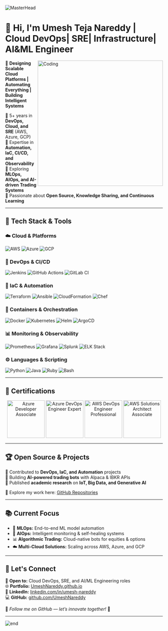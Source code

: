 ![MasterHead](https://cdn.dribbble.com/userupload/7725814/file/original-ad34e5a3d587a8a90b6586de67710225.gif)

# 👋 Hi, I'm Umesh Teja Nareddy | **Cloud DevOps| SRE| Infrastructure| AI&ML Engineer**  
<img align="right" alt="Coding" width="400" src="https://cdn.dribbble.com/userupload/7725640/file/original-a2b82ab8779ece4c49df3672f7753ccb.gif">

🚀 **Designing Scalable Cloud Platforms | Automating Everything | Building Intelligent Systems**  

🔹 5+ years in **DevOps, Cloud, and SRE** (AWS, Azure, GCP)  
🔹 Expertise in **Automation, IaC, CI/CD, and Observability**  
🔹 Exploring **MLOps, AIOps, and AI-driven Trading Systems**  
🔹 Passionate about **Open Source, Knowledge Sharing, and Continuous Learning**  

---

## 🔧 Tech Stack & Tools  

### ☁️ Cloud & Platforms  
![AWS](https://img.shields.io/badge/AWS-FF9900?style=for-the-badge&logo=amazonaws&logoColor=white)
![Azure](https://img.shields.io/badge/Azure-0072C6?style=for-the-badge&logo=microsoftazure&logoColor=white)
![GCP](https://img.shields.io/badge/GCP-4285F4?style=for-the-badge&logo=googlecloud&logoColor=white)

### 🔧 DevOps & CI/CD  
![Jenkins](https://img.shields.io/badge/Jenkins-D24939?style=for-the-badge&logo=jenkins&logoColor=white)
![GitHub Actions](https://img.shields.io/badge/GitHub%20Actions-2088FF?style=for-the-badge&logo=githubactions&logoColor=white)
![GitLab CI](https://img.shields.io/badge/GitLab%20CI-FC6D26?style=for-the-badge&logo=gitlab&logoColor=white)

### 🚀 IaC & Automation  
![Terraform](https://img.shields.io/badge/Terraform-623CE4?style=for-the-badge&logo=terraform&logoColor=white)
![Ansible](https://img.shields.io/badge/Ansible-EE0000?style=for-the-badge&logo=ansible&logoColor=white)
![CloudFormation](https://img.shields.io/badge/CloudFormation-FF4F00?style=for-the-badge&logo=amazonaws&logoColor=white)
![Chef](https://img.shields.io/badge/Chef-F09820?style=for-the-badge&logo=chef&logoColor=white)

### 🐳 Containers & Orchestration  
![Docker](https://img.shields.io/badge/Docker-2496ED?style=for-the-badge&logo=docker&logoColor=white)
![Kubernetes](https://img.shields.io/badge/Kubernetes-326CE5?style=for-the-badge&logo=kubernetes&logoColor=white)
![Helm](https://img.shields.io/badge/Helm-0F1689?style=for-the-badge&logo=helm&logoColor=white)
![ArgoCD](https://img.shields.io/badge/ArgoCD-EF7B4D?style=for-the-badge&logo=argo&logoColor=white)

### 📊 Monitoring & Observability  
![Prometheus](https://img.shields.io/badge/Prometheus-E6522C?style=for-the-badge&logo=prometheus&logoColor=white)
![Grafana](https://img.shields.io/badge/Grafana-F46800?style=for-the-badge&logo=grafana&logoColor=white)
![Splunk](https://img.shields.io/badge/Splunk-000000?style=for-the-badge&logo=splunk&logoColor=white)
![ELK Stack](https://img.shields.io/badge/ELK-005571?style=for-the-badge&logo=elasticstack&logoColor=white)

### ⚙️ Languages & Scripting  
![Python](https://img.shields.io/badge/Python-3776AB?style=for-the-badge&logo=python&logoColor=white)
![Java](https://img.shields.io/badge/Java-007396?style=for-the-badge&logo=java&logoColor=white)
![Ruby](https://img.shields.io/badge/Ruby-CC342D?style=for-the-badge&logo=ruby&logoColor=white)
![Bash](https://img.shields.io/badge/Bash-4EAA25?style=for-the-badge&logo=gnubash&logoColor=white)

---

## 📜 Certifications  

<p align="center">
  <img src="https://github.com/UmeshTeja_Nareddy/certifications/blob/main/azure-developer-associate-600x600.png" alt="Azure Developer Associate" width="120"/>
  <img src="https://github.com/UmeshTeja_Nareddy/certifications/blob/main/azure-devops-engineer-expert-certwizard.png" alt="Azure DevOps Engineer Expert" width="120"/>
  <img src="https://github.com/UmeshTeja_Nareddy/certifications/blob/main/aws-devops.png" alt="AWS DevOps Engineer Professional" width="120"/>
  <img src="https://github.com/UmeshTeja_Nareddy/certifications/blob/main/aws-solutions.png" alt="AWS Solutions Architect Associate" width="120"/>
</p>

---

## 🏆 Open Source & Projects  

🔹 Contributed to **DevOps, IaC, and Automation** projects  
🔹 Building **AI-powered trading bots** with Alpaca & IBKR APIs  
🔹 Published **academic research** on **IoT, Big Data, and Generative AI**  

📂 Explore my work here: [GitHub Repositories](https://github.com/UmeshNareddy)  

---

## 📚 Current Focus  

- 🤖 **MLOps:** End-to-end ML model automation  
- 🤖 **AIOps:** Intelligent monitoring & self-healing systems  
- 📊 **Algorithmic Trading:** Cloud-native bots for equities & options  
- ☁️ **Multi-Cloud Solutions:** Scaling across AWS, Azure, and GCP  

---


## 📢 Let's Connect  

💼 **Open to:** Cloud DevOps, SRE, and AI/ML Engineering roles  
🌐 **Portfolio:** [UmeshNareddy.github.io](https://UmeshNareddy.github.io)  
🔗 **LinkedIn:** [linkedin.com/in/umesh-nareddy](https://www.linkedin.com/in/umesh-nareddy/)  
💻 **GitHub:** [github.com/UmeshNareddy](https://github.com/UmeshNareddy)  

🚀 *Follow me on GitHub — let’s innovate together!* 🎯  

---

![end](https://imgur.com/meVJnmd.png)
